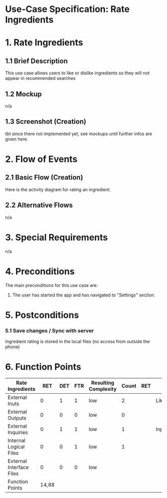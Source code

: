 # Use-Case Specification: Rate Ingredients

# 1. Rate Ingredients 

## 1.1 Brief Description
This use case allows users to like or dislike ingredients so they will not appear in recommended searches

## 1.2 Mockup
n/a

## 1.3 Screenshot (Creation)
tbt since there not implemented yet, see mockups until further infos are given here.

# 2. Flow of Events

## 2.1 Basic Flow (Creation)
Here is the activity diagram for rating an ingredient.

## 2.2 Alternative Flows
n/a

# 3. Special Requirements
n/a

# 4. Preconditions
The main preconditions for this use case are:

 1. The user has started the app and has navigated to "Settings" section.

# 5. Postconditions

### 5.1 Save changes / Sync with server
Ingredient rating is stored in the local files (no access from outside the phone)

# 6. Function Points
| Rate Ingredients         | RET   | DET | FTR | Resulting Complexity | Count | RET | DET          | FTR      |
|--------------------------|-------|-----|-----|----------------------|-------|-----|--------------|----------|
| External Inuts           | 0     | 1   | 1   | low                  | 2     |     | Like/Dislike | Settings |
| External Outputs         | 0     | 0   | 0   | low                  | 0     |     |              |          |
| External Inquiries       | 0     | 1   | 1   | low                  | 1     |     | Input        | Settings |
| Internal Logical Files   | 0     | 0   | 1   | low                  | 1     |     |              | Settings |
| External Interface Files | 0     | 0   | 0   | low                  |       |     |              |          |
| Function Points          | 14,88 |